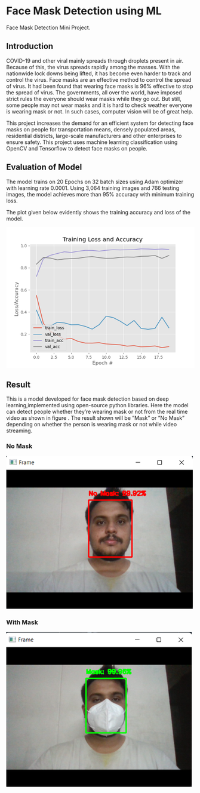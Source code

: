 # Face Mask Detection using ML

Face Mask Detection Mini Project.

## Introduction

COVID-19 and other viral mainly spreads through droplets present in air. Because of this, the virus spreads rapidly among the masses. With the nationwide lock downs being lifted, it has become even harder to track and control the virus. Face masks are an effective method to control the spread of virus. It had been found that wearing face masks is 96% effective to stop the spread of virus. The governments, all over the world, have imposed strict rules the everyone should wear masks while they go out. But still, some people may not wear masks and it is hard to check weather everyone is wearing mask or not. In such cases, computer vision will be of great help.

This project increases the demand for an efficient system for detecting face masks on
people for transportation means, densely populated areas, residential districts, large-scale
manufacturers and other enterprises to ensure safety. This project uses machine learning
classification using OpenCV and Tensorflow to detect face masks on people.

## Evaluation of Model

The model trains on 20 Epochs on 32 batch sizes using Adam optimizer with learning rate 0.0001. Using 3,064 training images and 766 testing images, the model achieves more than 95% accuracy with minimum training loss.

The plot given below evidently shows the training accuracy and loss of the model.

![image](plot.png)


## Result

This is a model developed for face mask detection based on deep learning,implemented using open-source python libraries. Here the model can detect people whether they’re wearing mask or not from the real time video as shown in figure . The result shown will be ”Mask” or ”No Mask” depending on whether the person is wearing mask or not while video streaming. 

### No Mask

![image](without_mask.png)

### With Mask

![image](with_mask.png)



